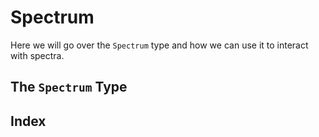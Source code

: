 # Spectrum

Here we will go over the `Spectrum` type and how we can use it to interact with spectra.

## The `Spectrum` Type


## Index

```@index
```